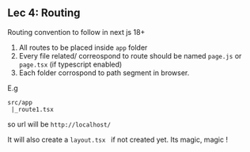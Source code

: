 ## Lec 4: Routing
Routing convention to follow in next js 18+
1. All routes to be placed inside `app` folder
2. Every file related/ correospond to route should be named `page.js` or `page.tsx` (if typescript enabled)
3. Each folder corrospond to path segment in browser.

E.g
```
src/app
 |_route1.tsx
```
so url will be `http://localhost/`

It will also create a `layout.tsx ` if not created yet. Its magic, magic !
 